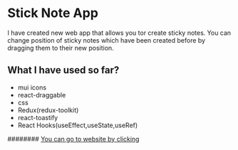 # Stick Note App

I have created new web app that allows you tor create sticky notes. You can change position of sticky notes which have been created before by dragging them to their new position.

## What I have used so far?

* mui icons
* react-draggable
* css
* Redux(redux-toolkit)
* react-toastify
* React Hooks(useEffect,useState,useRef)

######## [You can go to website by clicking](https://sticknoteappbyerdal.netlify.app/)
